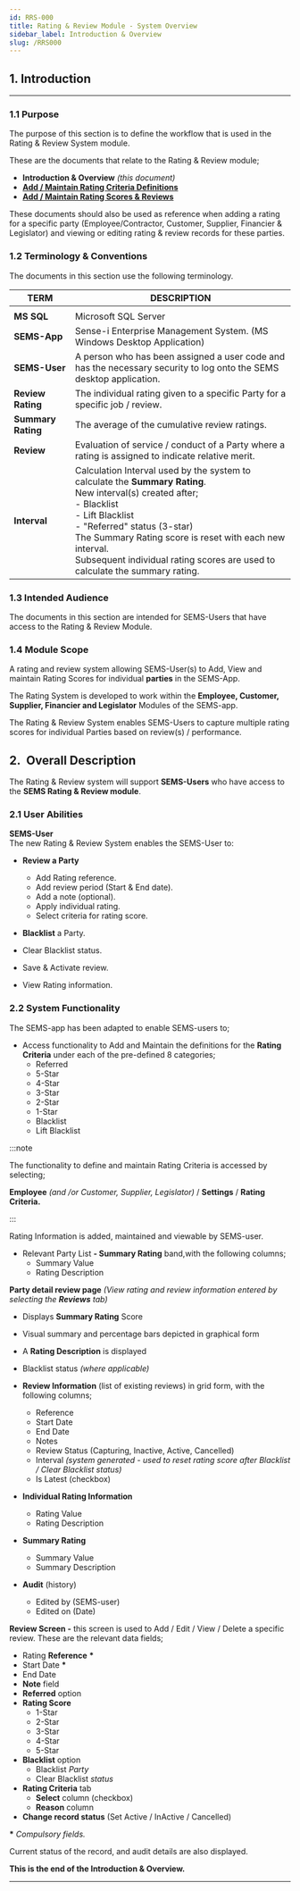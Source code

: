 ```yaml
---
id: RRS-000
title: Rating & Review Module - System Overview 
sidebar_label: Introduction & Overview
slug: /RRS000
---
```


## 1.  Introduction  
___  

### 1.1  Purpose  

The purpose of this section is to define the workflow that is used in
the Rating & Review System module.  

These are the documents that relate to the Rating & Review module;  
-  **Introduction & Overview** _(this document)_  
-  [**Add / Maintain Rating Criteria Definitions**](RRS001)  
-  [**Add / Maintain Rating Scores & Reviews**](RRS002)  

These documents should also be used as reference when adding a rating for a
specific party (Employee/Contractor, Customer, Supplier, Financier &
Legislator) and viewing or editing rating & review records for these parties.

### 1.2  Terminology & Conventions  

The documents in this section use the following terminology.  

| **TERM**                   | DESCRIPTION                                                   |
|-----------------------------------|------------------------------------------------------------------------|
|                                   |                                        |
| **MS SQL**                        | Microsoft SQL Server                                                   |
| **SEMS-App**                      | Sense-i Enterprise Management System. (MS Windows Desktop Application) |
| **SEMS-User**                     | A person who has been assigned a user code and has the necessary security to log onto the  SEMS desktop application. |
| **Review Rating**                 | The individual rating given to a specific Party for a specific job / review.                        |
| **Summary Rating**                | The average of the cumulative review ratings.                         |
| **Review**                        | Evaluation of service / conduct of a Party where a rating is assigned to indicate relative merit.  |
| **Interval**                      | Calculation Interval used by the system to calculate the **Summary Rating**.<br /> New interval(s) created after;<br />-  Blacklist <br />-  Lift Blacklist<br />-  "Referred" status (3-star)<br />The Summary Rating score is reset with each new interval.<br />Subsequent individual rating scores are used to calculate the summary rating.  |


### 1.3 Intended Audience  

The documents in this section are intended for SEMS-Users that have access to the Rating
& Review Module.  

### 1.4 Module Scope  

A rating and review system allowing SEMS-User(s) to Add, View and maintain
Rating Scores for individual **parties** in the SEMS-App.  

The Rating System is developed to work within the **Employee, Customer, Supplier, Financier and Legislator** Modules of the SEMS-app. 

The Rating & Review System enables SEMS-Users to capture multiple rating
scores for individual Parties based on review(s) / performance.  

## 2.  Overall Description  

The Rating & Review system will support **SEMS-Users** who have access to the **SEMS Rating & Review module**.

### 2.1 User Abilities

**SEMS-User**  
The new Rating & Review System enables the SEMS-User to:
-   **Review a Party**
    -   Add Rating reference.  
    -   Add review period (Start & End date).  
    -   Add a note (optional).  
    -   Apply individual rating.  
    -   Select criteria for rating score.  

-   **Blacklist** a Party.

-   Clear Blacklist status.

-   Save & Activate review.

-   View Rating information.

### 2.2 System Functionality  

The SEMS-app has been adapted to enable SEMS-users to;

-   Access functionality to Add and Maintain the definitions for the
    **Rating Criteria** under each of the pre-defined 8 categories;
    -   Referred
    -   5-Star
    -   4-Star
    -   3-Star
    -   2-Star
    -   1-Star
    -   Blacklist
    -   Lift Blacklist

:::note  

The functionality to define and maintain Rating Criteria is accessed
by selecting;  

**Employee** _(and /or Customer, Supplier, Legislator)_ / **Settings** / **Rating Criteria.**

:::  

Rating Information is added, maintained and viewable by SEMS-user.

-   Relevant Party List **- Summary Rating** band,with the following columns;
    -   Summary Value
    -   Rating Description  

**Party detail review page** _(View rating and review information entered
    by selecting the **Reviews** tab)_
-   Displays **Summary Rating** Score  
-   Visual summary and percentage bars depicted in graphical form 
-   A **Rating Description** is displayed  
-   Blacklist status _(where applicable)_
-   **Review Information** (list of existing reviews) in grid form, with the following columns;
    -   Reference
    -   Start Date
    -   End Date
    -   Notes
    -   Review Status (Capturing, Inactive, Active, Cancelled)
    -   Interval _(system generated - used to reset rating score after
        Blacklist / Clear Blacklist status)_
    -   Is Latest (checkbox)

-   **Individual Rating Information**
    -   Rating Value
    -   Rating Description

-   **Summary Rating**
    -   Summary Value 
    -   Summary Description

-   **Audit** (history)
    -   Edited by (SEMS-user)
    -   Edited on (Date)  

**Review Screen -** this screen is used to Add / Edit / View / Delete a specific review.  These are the relevant data fields;

-   Rating **Reference** **\***
-   Start Date **\***
-   End Date
-   **Note** field
-   **Referred** option
-   **Rating Score**
    -   1-Star
    -   2-Star
    -   3-Star
    -   4-Star
    -   5-Star
-   **Blacklist** option
    -   Blacklist *Party*
    -   Clear Blacklist *status*
-   **Rating Criteria** tab
    -   **Select** column (checkbox)
    -   **Reason** column
-   **Change record status** (Set Active / InActive / Cancelled)

**\*** *Compulsory fields.*

Current status of the record, and audit details are also displayed.  

**This is the end of the Introduction & Overview.**  
___
